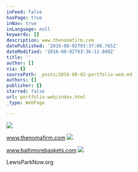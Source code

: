 ```yaml
---
inFeed: false
hasPage: true
inNav: true
inLanguage: null
keywords: []
description: www.thenomafirm.com
datePublished: '2016-08-02T03:37:00.765Z'
dateModified: '2016-08-02T03:36:12.080Z'
title: ''
author: []
via: {}
sourcePath: _posts/2016-08-02-portfolio-web.md
authors: []
publisher: {}
starred: false
url: portfolio-web/index.html
_type: WebPage

---
```

![](https://the-grid-user-content.s3-us-west-2.amazonaws.com/f4676239-ac6e-40c5-841d-9fc2704e2760.jpg)

www.thenomafirm.com
![](https://the-grid-user-content.s3-us-west-2.amazonaws.com/a6238636-2d93-4ff3-ac35-3362adbef94a.jpg)

www.baltimorebaskets.com
![](https://the-grid-user-content.s3-us-west-2.amazonaws.com/35bfc7de-ab2f-44cc-b5d9-2741d4108e57.jpg)

LewisParkNow.org